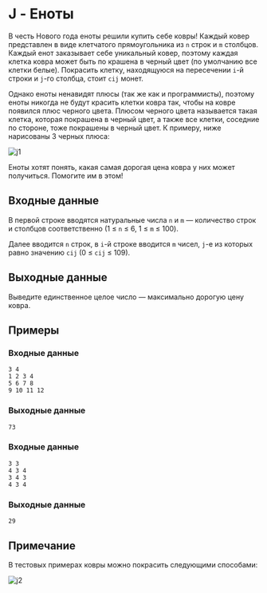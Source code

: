 # J - Еноты
В честь Нового года еноты решили купить себе ковры!
Каждый ковер представлен в виде клетчатого прямоугольника из `n` строк и `m` столбцов.
Каждый енот заказывает себе уникальный ковер, поэтому каждая клетка ковра может быть по крашена в черный цвет (по умолчанию все клетки белые).
Покрасить клетку, находящуюся на пересечении `i`-й строки и `j`-го столбца, стоит `cij` монет.

Однако еноты ненавидят плюсы (так же как и программисты), поэтому еноты никогда не будут красить клетки ковра так, чтобы на ковре появился плюс черного цвета.
Плюсом черного цвета называется такая клетка, которая покрашена в черный цвет, а также все клетки, соседние по стороне, тоже покрашены в черный цвет.
К примеру, ниже нарисованы 3 черных плюса:

![j1](https://github.com/user-attachments/assets/76bee72f-8c22-4647-ae14-3fb712e2e6f9)

Еноты хотят понять, какая самая дорогая цена ковра у них может получиться.
Помогите им в этом!

## Входные данные
В первой строке вводятся натуральные числа `n` и `m` — количество строк и столбцов соответственно (1 ≤ `n` ≤ 6, 1 ≤ `m` ≤ 100).

Далее вводится `n` строк, в `i`-й строке вводится `m` чисел, `j`-е из которых равно значению `cij` (0 ≤ `cij` ≤ 109).

## Выходные данные
Выведите единственное целое число — максимально дорогую цену ковра.

## Примеры
### Входные данные
```
3 4
1 2 3 4
5 6 7 8
9 10 11 12
```
### Выходные данные
```
73
```
### Входные данные
```
3 3
4 3 4
3 4 3
4 3 4
```
### Выходные данные
```
29
```
## Примечание
В тестовых примерах ковры можно покрасить следующими способами:

![j2](https://github.com/user-attachments/assets/19c05aac-91c3-4ba6-a312-89aec3692bc9)
